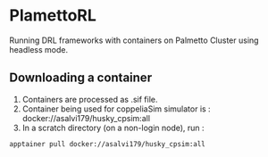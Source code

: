 # PlamettoRL
Running DRL frameworks with containers on Palmetto Cluster using headless mode.

## Downloading a container
1. Containers are processed as .sif file.
2. Container being used for coppeliaSim simulator is : docker://asalvi179/husky_cpsim:all
3. In a scratch directory (on a non-login node), run :
   
```
apptainer pull docker://asalvi179/husky_cpsim:all
```
